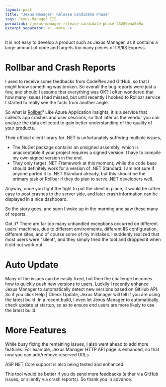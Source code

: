 ```yaml
---
layout: post
title: "Jexus Manager: Release Candidate Phase"
tags: Jexus-Manager IIS
permalink: /jexus-manager-release-candidate-phase-46206e4a0b9a
excerpt_separator: <!--more-->
---
```

It is not easy to develop a product such as Jexus Manager, as it contains a large amount of code and targets too many pieces of IIS/IIS Express.
<!--more-->

# Rollbar and Crash Reports

I used to receive some feedbacks from CodePlex and GitHub, so that I might know something was broken. So overall the bug reports were just a few, and should I assume that everything was OK? I often wondered that how many issues I had missed, but until recently I hooked to Rollbar service I started to really see the facts from another angle.

So what is [Rollbar](https://rollbar.com/)? Like Azure Application Insights, it is a service that collects app crashes and user sessions, so that later as the vendor you can analyze the data collected to gain better understanding of the quality of your products.

Their official client library for .NET is unfortunately suffering multiple issues,

* The NuGet package contains an unsigned assembly, which is unacceptable if your project requires a signed version. I have to compile my own signed version in the end.
* They only target .NET Framework at this moment, while the code base should definitely work for a version of .NET Standard. I am not sure if anyone ported it to .NET Standard already, but this should be the primary task of Rollbar if they do plan to serve .NET developers well.

Anyway, once you fight the fight to put the client in place, it would be rather easy to post crashes to the server side, and later crash information can be displayed in a nice dashboard.

So the story goes, and soon I woke up in the morning and saw these many of reports.

Got it? There are far too many unhandled exceptions occurred on different users' machines, due to different environments, different IIS configuration, different sites, and of course some of my mistakes. I suddenly realized that most users were "silent", and they simply tried the tool and dropped it when it did not work out.

# Auto Update

Many of the issues can be easily fixed, but then the challenge becomes how to quickly push new versions to users. Luckily I recently enhance Jexus Manager to automatically detect new versions based on GitHub API. So if you click Help | Check Update, Jexus Manager will tell if you are using the latest build. In a recent build, I even let Jexus Manager to automatically check update at startup, so as to ensure end users are more likely to use the latest build.

# More Features

While busy fixing the remaining issues, I also went ahead to add more features. For example, Jexus Manager HTTP API page is enhanced, so that now you can add/remove reserved URLs.

ASP.NET Core support is also being tested and enhanced.

This tool would be better if you do send more feedbacks (either via GitHub issues, or silently via crash reports). So thank you in advance.
